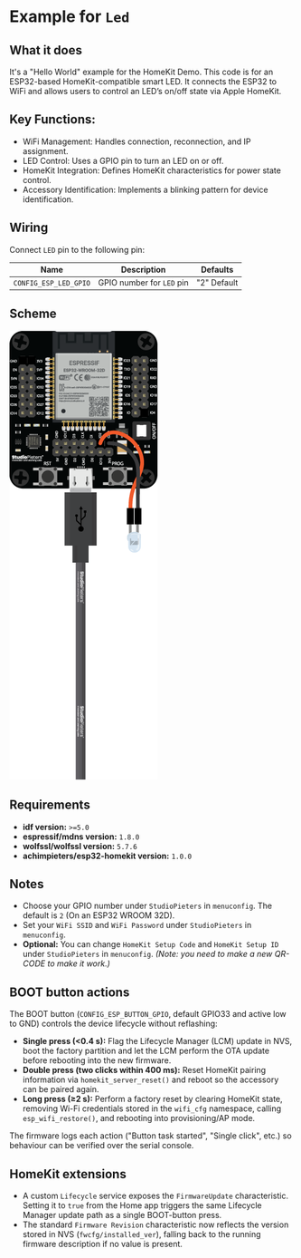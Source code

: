 # Example for `Led`

## What it does

It's a "Hello World" example for the HomeKit Demo. This code is for an ESP32-based HomeKit-compatible smart LED. It connects the ESP32 to WiFi and allows users to control an LED’s on/off state via Apple HomeKit.

## Key Functions:
- WiFi Management: Handles connection, reconnection, and IP assignment.
- LED Control: Uses a GPIO pin to turn an LED on or off.
- HomeKit Integration: Defines HomeKit characteristics for power state control.
- Accessory Identification: Implements a blinking pattern for device identification.

## Wiring

Connect `LED` pin to the following pin:

| Name | Description | Defaults |
|------|-------------|----------|
| `CONFIG_ESP_LED_GPIO` | GPIO number for `LED` pin | "2" Default |

## Scheme

![HomeKit LED](https://raw.githubusercontent.com/AchimPieters/esp32-homekit-demo/refs/heads/main/examples/led/scheme.png)

## Requirements

- **idf version:** `>=5.0`
- **espressif/mdns version:** `1.8.0`
- **wolfssl/wolfssl version:** `5.7.6`
- **achimpieters/esp32-homekit version:** `1.0.0`

## Notes

- Choose your GPIO number under `StudioPieters` in `menuconfig`. The default is `2` (On an ESP32 WROOM 32D).
- Set your `WiFi SSID` and `WiFi Password` under `StudioPieters` in `menuconfig`.
- **Optional:** You can change `HomeKit Setup Code` and `HomeKit Setup ID` under `StudioPieters` in `menuconfig`. _(Note: you need to make a new QR-CODE to make it work.)_

## BOOT button actions

The BOOT button (`CONFIG_ESP_BUTTON_GPIO`, default GPIO33 and active low to GND) controls the device lifecycle without reflashing:

- **Single press (<0.4 s):** Flag the Lifecycle Manager (LCM) update in NVS, boot the factory partition and let the LCM perform the OTA update before rebooting into the new firmware.
- **Double press (two clicks within 400 ms):** Reset HomeKit pairing information via `homekit_server_reset()` and reboot so the accessory can be paired again.
- **Long press (≥2 s):** Perform a factory reset by clearing HomeKit state, removing Wi-Fi credentials stored in the `wifi_cfg` namespace, calling `esp_wifi_restore()`, and rebooting into provisioning/AP mode.

The firmware logs each action ("Button task started", "Single click", etc.) so behaviour can be verified over the serial console.

## HomeKit extensions

- A custom `Lifecycle` service exposes the `FirmwareUpdate` characteristic. Setting it to `true` from the Home app triggers the same Lifecycle Manager update path as a single BOOT-button press.
- The standard `Firmware Revision` characteristic now reflects the version stored in NVS (`fwcfg/installed_ver`), falling back to the running firmware description if no value is present.
